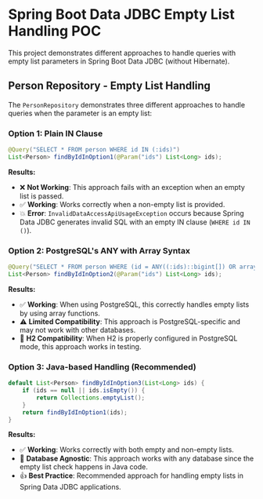 # Spring Boot Data JDBC Empty List Handling POC

This project demonstrates different approaches to handle queries with empty list parameters in Spring Boot Data JDBC (without Hibernate).

## Person Repository - Empty List Handling

The `PersonRepository` demonstrates three different approaches to handle queries when the parameter is an empty list:

### Option 1: Plain IN Clause
```java
@Query("SELECT * FROM person WHERE id IN (:ids)")
List<Person> findByIdInOption1(@Param("ids") List<Long> ids);
```

**Results:**
- ❌ **Not Working**: This approach fails with an exception when an empty list is passed.
- ✅ **Working**: Works correctly when a non-empty list is provided.
- 💥 **Error**: `InvalidDataAccessApiUsageException` occurs because Spring Data JDBC generates invalid SQL with an empty IN clause (`WHERE id IN ()`).

### Option 2: PostgreSQL's ANY with Array Syntax
```java
@Query("SELECT * FROM person WHERE (id = ANY((:ids)::bigint[]) OR array_length(:ids::bigint[], 1) IS NULL) AND is_soft_deleted = FALSE")
List<Person> findByIdInOption2(@Param("ids") List<Long> ids);
```

**Results:**
- ✅ **Working**: When using PostgreSQL, this correctly handles empty lists by using array functions.
- ⚠️ **Limited Compatibility**: This approach is PostgreSQL-specific and may not work with other databases.
- 🔧 **H2 Compatibility**: When H2 is properly configured in PostgreSQL mode, this approach works in testing.

### Option 3: Java-based Handling (Recommended)
```java
default List<Person> findByIdInOption3(List<Long> ids) {
    if (ids == null || ids.isEmpty()) {
        return Collections.emptyList();
    }
    return findByIdInOption1(ids);
}
```

**Results:**
- ✅ **Working**: Works correctly with both empty and non-empty lists.
- 🌟 **Database Agnostic**: This approach works with any database since the empty list check happens in Java code.
- 👍 **Best Practice**: Recommended approach for handling empty lists in Spring Data JDBC applications.
